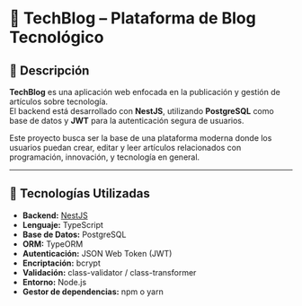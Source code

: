 # 🧠 TechBlog – Plataforma de Blog Tecnológico

## 📘 Descripción
**TechBlog** es una aplicación web enfocada en la publicación y gestión de artículos sobre tecnología.  
El backend está desarrollado con **NestJS**, utilizando **PostgreSQL** como base de datos y **JWT** para la autenticación segura de usuarios.

Este proyecto busca ser la base de una plataforma moderna donde los usuarios puedan crear, editar y leer artículos relacionados con programación, innovación, y tecnología en general.

---

## 🚀 Tecnologías Utilizadas
- **Backend:** [NestJS](https://nestjs.com/)
- **Lenguaje:** TypeScript
- **Base de Datos:** PostgreSQL
- **ORM:** TypeORM
- **Autenticación:** JSON Web Token (JWT)
- **Encriptación:** bcrypt
- **Validación:** class-validator / class-transformer
- **Entorno:** Node.js
- **Gestor de dependencias:** npm o yarn
